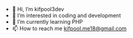 - 👋 Hi, I’m kifpool3dev
- 👀 I’m interested in coding and development 
- 🌱 I’m currently learning PHP
- 📫 How to reach me kifpool.me18@gmail.com

<!---
kifpool3dev/kifpool3dev is a ✨ special ✨ repository because its `README.md` (this file) appears on your GitHub profile.
You can click the Preview link to take a look at your changes.
--->
